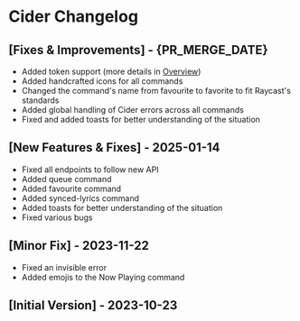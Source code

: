 # Cider Changelog

## [Fixes & Improvements] - {PR_MERGE_DATE}
- Added token support (more details in [Overview](https://raycast.com/feyli/cider#readme))
- Added handcrafted icons for all commands
- Changed the command's name from favourite to favorite to fit Raycast's standards
- Added global handling of Cider errors across all commands
- Fixed and added toasts for better understanding of the situation

## [New Features & Fixes] - 2025-01-14
- Fixed all endpoints to follow new API
- Added queue command
- Added favourite command
- Added synced-lyrics command
- Added toasts for better understanding of the situation
- Fixed various bugs

## [Minor Fix] - 2023-11-22
- Fixed an invisible error
- Added emojis to the Now Playing command

## [Initial Version] - 2023-10-23